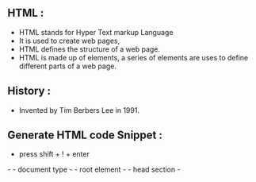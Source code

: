 ## HTML :

- HTML stands for Hyper Text markup Language
- It is used to create web pages,
- HTML defines the structure of a web page.
- HTML is made up of elements, a series of
 elements are uses to define different parts of a
 web page.

## History :

- Invented by Tim Berbers Lee in 1991.

## Generate HTML code Snippet :

- press shift + ! + enter
 
<opening tag>
</closing tag>
- <!DOCTYPE html> - document type
- <html> - root element
- <head> - head section
- <title> - title of the page
- <body> -  body section(heading,paragraph,images,link,footer,header etc..)

## Headings :

- <h1> ... <h6>
- <h1> -- top priority
- <h6> -- least priority
- <h1>content</h1>

## paragraph tag :

- <p> content </p>
- <p> lorem(int) </p>

## Links :

- To re-direct the specified link given
- <a href="https://www.google.com">google</a>
- <a href="https://www.flipkart.com">flipkart</a>
- <a href="https://www.facebook.com">facebook</a>

## Images :

<img src="image.jpg" alt="image description">
- src ->source path
- alt ->alternative text

## breaking the lines :

<br></br> is used..
